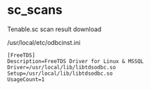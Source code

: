 # sc_scans
Tenable.sc scan result download

/usr/local/etc/odbcinst.ini
```
[FreeTDS]
Description=FreeTDS Driver for Linux & MSSQL
Driver=/usr/local/lib/libtdsodbc.so
Setup=/usr/local/lib/libtdsodbc.so
UsageCount=1
```
